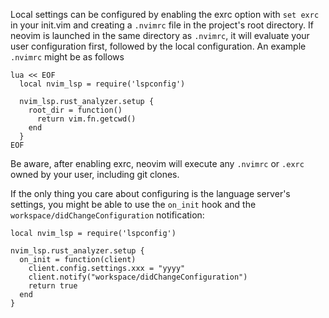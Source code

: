 Local settings can be configured by enabling the exrc option with `set exrc` in your init.vim
and creating a `.nvimrc` file in the project's root directory. If neovim is launched
in the same directory as `.nvimrc`, it will evaluate your user configuration first,
followed by the local configuration. An example `.nvimrc` might be as follows

```
lua << EOF
  local nvim_lsp = require('lspconfig')

  nvim_lsp.rust_analyzer.setup {
    root_dir = function()
      return vim.fn.getcwd()
    end
  }
EOF
```

Be aware, after enabling exrc, neovim will execute any `.nvimrc` or `.exrc` owned by 
your user, including git clones.

If the only thing you care about configuring is the language server's settings, you might be able to use the `on_init` hook and the `workspace/didChangeConfiguration` notification:

```
local nvim_lsp = require('lspconfig')

nvim_lsp.rust_analyzer.setup {
  on_init = function(client)
    client.config.settings.xxx = "yyyy"
    client.notify("workspace/didChangeConfiguration")
    return true
  end
}
```
